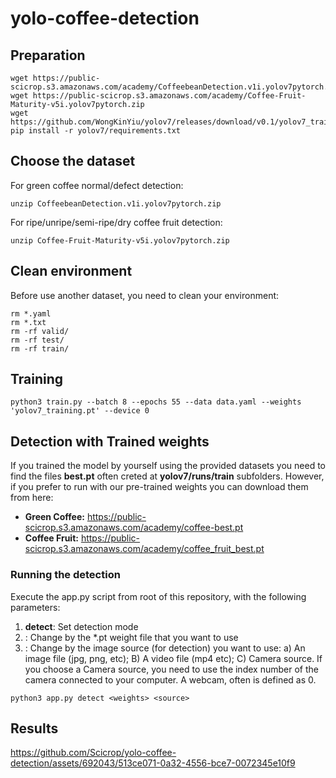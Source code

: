 # yolo-coffee-detection
## Preparation
```
wget https://public-scicrop.s3.amazonaws.com/academy/CoffeebeanDetection.v1i.yolov7pytorch.zip
wget https://public-scicrop.s3.amazonaws.com/academy/Coffee-Fruit-Maturity-v5i.yolov7pytorch.zip
wget https://github.com/WongKinYiu/yolov7/releases/download/v0.1/yolov7_training.pt
pip install -r yolov7/requirements.txt
```

## Choose the dataset
For green coffee normal/defect detection:
```
unzip CoffeebeanDetection.v1i.yolov7pytorch.zip
```
For ripe/unripe/semi-ripe/dry coffee fruit detection:
```
unzip Coffee-Fruit-Maturity-v5i.yolov7pytorch.zip
```


## Clean environment
Before use another dataset, you need to clean your environment:
```
rm *.yaml
rm *.txt
rm -rf valid/
rm -rf test/
rm -rf train/
```

## Training
```
python3 train.py --batch 8 --epochs 55 --data data.yaml --weights 'yolov7_training.pt' --device 0
```

## Detection with Trained weights
If you trained the model by yourself using the provided datasets you need to find the files **best.pt** often creted at **yolov7/runs/train** subfolders. However, if you prefer to run with our pre-trained weights you can download them from here:
- **Green Coffee:** https://public-scicrop.s3.amazonaws.com/academy/coffee-best.pt
- **Coffee Fruit:** https://public-scicrop.s3.amazonaws.com/academy/coffee_fruit_best.pt

### Running the detection
Execute the app.py script from root of this repository, with the following parameters:
1. **detect**: Set detection mode
2. **<weights>**: Change by the *.pt weight file that you want to use
3. **<source>**: Change by the image source (for detection) you want to use: a) An image file (jpg, png, etc); B) A video file (mp4 etc); C) Camera source. If you choose a Camera source, you need to use the index number of the camera connected to your computer. A webcam, often is defined as 0. 
```
python3 app.py detect <weights> <source>
```

## Results

https://github.com/Scicrop/yolo-coffee-detection/assets/692043/513ce071-0a32-4556-bce7-0072345e10f9


